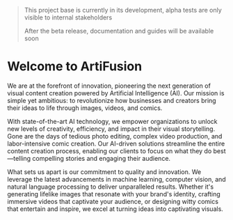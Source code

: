 > This project base is currently in its development, alpha tests are only visible to internal stakeholders
>
> After the beta release, documentation and guides will be available soon

# Welcome to ArtiFusion

We are at the forefront of innovation, pioneering the next generation of visual content creation powered by Artificial Intelligence (AI). Our mission is simple yet ambitious: to revolutionize how businesses and creators bring their ideas to life through images, videos, and comics.

With state-of-the-art AI technology, we empower organizations to unlock new levels of creativity, efficiency, and impact in their visual storytelling. Gone are the days of tedious photo editing, complex video production, and labor-intensive comic creation. Our AI-driven solutions streamline the entire content creation process, enabling our clients to focus on what they do best—telling compelling stories and engaging their audience.

What sets us apart is our commitment to quality and innovation. We leverage the latest advancements in machine learning, computer vision, and natural language processing to deliver unparalleled results. Whether it's generating lifelike images that resonate with your brand's identity, crafting immersive videos that captivate your audience, or designing witty comics that entertain and inspire, we excel at turning ideas into captivating visuals.

